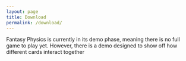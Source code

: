 ```yaml
---
layout: page
title: Download
permalink: /download/
---
```


Fantasy Physics is currently in its demo phase, meaning there is no full game to play yet. However, there is a demo 
designed to show off how different cards interact together 